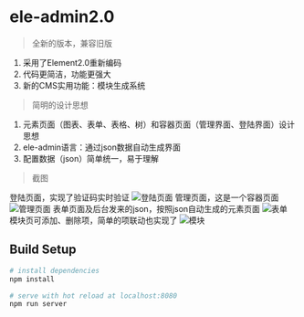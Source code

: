 # ele-admin2.0

> 全新的版本，兼容旧版

1. 采用了Element2.0重新编码
2. 代码更简洁，功能更强大
3. 新的CMS实用功能：模块生成系统

> 简明的设计思想

1. 元素页面（图表、表单、表格、树）和容器页面（管理界面、登陆界面）设计思想
2. ele-admin语言：通过json数据自动生成界面
3. 配置数据（json）简单统一，易于理解

> 截图

登陆页面，实现了验证码实时验证
![登陆页面](https://gitee.com/uploads/images/2017/1229/070645_96c724ae_45533.jpeg "火狐截图_2017-12-28T22-51-29.jpg")
管理页面，这是一个容器页面
![管理页面](https://gitee.com/uploads/images/2017/1229/065454_52ea97c1_45533.jpeg "火狐截图_管理.jpg")
表单页面及后台发来的json，按照json自动生成的元素页面
![表单](https://gitee.com/uploads/images/2017/1229/070040_ed617ee4_45533.jpeg "表单.jpg")
模块页可添加、删除项，简单的项联动也实现了
![模块](https://gitee.com/uploads/images/2017/1229/070441_729ba921_45533.jpeg "mokuai.jpg")

## Build Setup

``` bash
# install dependencies
npm install

# serve with hot reload at localhost:8080
npm run server
